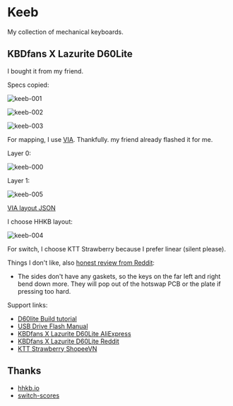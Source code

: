 # Keeb

My collection of mechanical keyboards.

## KBDfans X Lazurite D60Lite

I bought it from my friend.

Specs copied:

![keeb-001](https://raw.githubusercontent.com/haunt98/posts-images/main/keeb-001.webp)

![keeb-002](https://raw.githubusercontent.com/haunt98/posts-images/main/keeb-002.webp)

![keeb-003](https://raw.githubusercontent.com/haunt98/posts-images/main/keeb-003.webp)

For mapping, I use [VIA](https://www.caniusevia.com/).
Thankfully. my friend already flashed it for me.

Layer 0:

![keeb-000](https://raw.githubusercontent.com/haunt98/posts-images/main/keeb-000.png)

Layer 1:

![keeb-005](https://raw.githubusercontent.com/haunt98/posts-images/main/keeb-005.png)

[VIA layout JSON](https://gist.github.com/haunt98/d1210e625c2bf021d9a59f84ef822f9f)

I choose HHKB layout:

![keeb-004](https://raw.githubusercontent.com/haunt98/posts-images/main/keeb-004.png)

For switch, I choose KTT Strawberry because I prefer linear (silent please).

Things I don't like, also [honest review from Reddit](https://www.reddit.com/r/HHKB/comments/xmcbkq/comment/j1625fy):

- The sides don't have any gaskets, so the keys on the far left and right bend down more. They will pop out of the hotswap PCB or the plate if pressing too hard.

Support links:

- [D60lite Build tutorial](https://shimo.im/docs/tD99za9fJ1ssKD0d/read?spm=a2g0o.detail.1000023.14.6b3a4225JXRu2l)
- [USB Drive Flash Manual](https://docs.google.com/document/d/111qx6Qec4JqtIhWaZlMND-VuRnFtn9a-gJaHN8fsL7M/edit)
- [KBDfans X Lazurite D60Lite AliExpress](https://vi.aliexpress.com/item/1005004546350713.html?gatewayAdapt=glo2vnm)
- [KBDfans X Lazurite D60Lite Reddit](https://www.reddit.com/r/mechmarket/comments/n6zhf6/gb_kbdfans_x_gmk_lazurite_d60lite)
- [KTT Strawberry ShopeeVN](https://shopee.vn/KTT-Strawberry-5-PIN-Switch-KTT-D%C3%A2u-b%E1%BA%A3n-m%E1%BB%9Bi-5-ch%C3%A2n-d%C3%B9ng-cho-b%C3%A0n-ph%C3%ADm-c%C6%A1-i.234040784.12331243715)

## Thanks

- [hhkb.io](https://hhkb.io/)
- [switch-scores](https://github.com/ThereminGoat/switch-scores)
